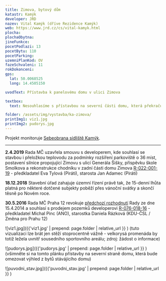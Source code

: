 ```yaml
---
title: Zimova, bytový dům
katastr: Kamýk
developer: JRD
nazev: Vital Kamýk (dříve Rezidence Kamýk)
web: https://www.jrd.cz/cs/vital-kamyk.html
plocha:
plochaObytna:
jineFunkce:
pocetPodlazi: 13
pocetBytu: 110
pocetParking:
uzemniPlanKod: OV
fazeSchvaleni: 11
rokDokonceni:
gps:
  lat: 50.0068525
  long: 14.4505150

uvodText: Přístavba k panelovému domu v ulici Zimova

textbox:
  text: Nesouhlasíme s přístavbou na severní části domu, která překračuje šírku sousedního domu a zastiňuje výhled z bytů.

folder: /assets/img/vystavba/ka-zimova/
printImg1: viz1.jpg
printImg2: pudorys.jpg
---
```


Projekt monitoruje [Sebeobrana sídliště Kamýk](http://www.sidliste-kamyk.cz/).

- - -

**2.4.2019** Rada MČ uzavřela smouvu s developerem, kde souhlasí se stavbou i přeložkou teplovodu za podmínky rozšíření parkoviště o 36 míst, postavení silnice propojující Zimovu s ulicí Generála Šišky, příspěvku škole Smolkova a rekonstrukce chodníku v zadní části domu Zimova  [R-022-001-19](https://www.praha12.cz/assets/File.ashx?id_org=80112&id_dokumenty=68645) - předkladatel Eva Tylová (Piráti), starosta Jan Adamec (Piráti)

**18.12.2018** Stavební úřad zahajuje územní řízení právě tak, že 15-denní lhůta platná pro některé dotčené subjekty poběží přes vánoční svátky a skončí těsně po Novém roce.

**30.5.2016** Rada MČ Praha 12 revokuje [předchozí rozhodnutí](http://www.individualniplanovani.cz/wp-content/uploads/2017/09/TiskR-02093-Materiál-do-Rady-MČ-Praha-12-R-153-024-14-ANM-nesouhlas-Zimova.pdf) Rady ze dne 15.4.2014 a souhlasí s prodejem pozemků developerovi [R-076-018-16](https://www.praha12.cz/VismoOnline_ActionScripts/File.ashx?id_org=80112&id_dokumenty=48114) - předkladatel Michal Pinc (ANO), starostka Daniela Rázková (KDU-ČSL / Změna pro Prahu 12)

![viz1.jpg]({{'viz1.jpg' | prepend: page.folder | relative_url }} )
(tuto vizualizaci lze brát jen stěží stoprocentně vážně - velkorysá promenáda by totiž ležela uvnitř sousedního sportovního areálu; zdroj: žádost o informace)

![pudorys.jpg]({{'pudorys.jpg' | prepend: page.folder | relative_url }} )
(všimněte si na tomto plánku přístavby na severní straně domu, která bude omezovat výhled z bytů stávájícího domu)

![puvodni_stav.jpg]({{'puvodni_stav.jpg' | prepend: page.folder | relative_url }} )
